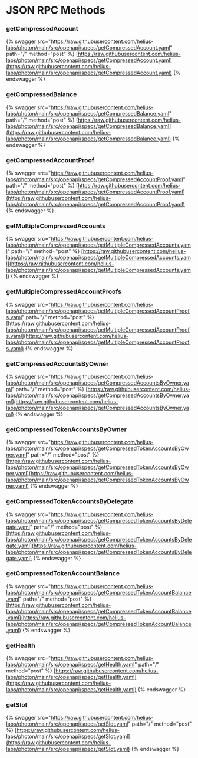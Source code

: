 # JSON RPC Methods

### getCompressedAccount

{% swagger src="https://raw.githubusercontent.com/helius-labs/photon/main/src/openapi/specs/getCompressedAccount.yaml" path="/" method="post" %}
[https://raw.githubusercontent.com/helius-labs/photon/main/src/openapi/specs/getCompressedAccount.yaml](https://raw.githubusercontent.com/helius-labs/photon/main/src/openapi/specs/getCompressedAccount.yaml)
{% endswagger %}

### getCompressedBalance



{% swagger src="https://raw.githubusercontent.com/helius-labs/photon/main/src/openapi/specs/getCompressedBalance.yaml" path="/" method="post" %}
[https://raw.githubusercontent.com/helius-labs/photon/main/src/openapi/specs/getCompressedBalance.yaml](https://raw.githubusercontent.com/helius-labs/photon/main/src/openapi/specs/getCompressedBalance.yaml)
{% endswagger %}

### getCompressedAccountProof

{% swagger src="https://raw.githubusercontent.com/helius-labs/photon/main/src/openapi/specs/getCompressedAccountProof.yaml" path="/" method="post" %}
[https://raw.githubusercontent.com/helius-labs/photon/main/src/openapi/specs/getCompressedAccountProof.yaml](https://raw.githubusercontent.com/helius-labs/photon/main/src/openapi/specs/getCompressedAccountProof.yaml)
{% endswagger %}

### getMultipleCompressedAccounts

{% swagger src="https://raw.githubusercontent.com/helius-labs/photon/main/src/openapi/specs/getMultipleCompressedAccounts.yaml" path="/" method="post" %}
[https://raw.githubusercontent.com/helius-labs/photon/main/src/openapi/specs/getMultipleCompressedAccounts.yaml](https://raw.githubusercontent.com/helius-labs/photon/main/src/openapi/specs/getMultipleCompressedAccounts.yaml)
{% endswagger %}

### getMultipleCompressedAccountProofs

{% swagger src="https://raw.githubusercontent.com/helius-labs/photon/main/src/openapi/specs/getMultipleCompressedAccountProofs.yaml" path="/" method="post" %}
[https://raw.githubusercontent.com/helius-labs/photon/main/src/openapi/specs/getMultipleCompressedAccountProofs.yaml](https://raw.githubusercontent.com/helius-labs/photon/main/src/openapi/specs/getMultipleCompressedAccountProofs.yaml)
{% endswagger %}

### getCompressedAccountsByOwner

{% swagger src="https://raw.githubusercontent.com/helius-labs/photon/main/src/openapi/specs/getCompressedAccountsByOwner.yaml" path="/" method="post" %}
[https://raw.githubusercontent.com/helius-labs/photon/main/src/openapi/specs/getCompressedAccountsByOwner.yaml](https://raw.githubusercontent.com/helius-labs/photon/main/src/openapi/specs/getCompressedAccountsByOwner.yaml)
{% endswagger %}

### getCompressedTokenAccountsByOwner

{% swagger src="https://raw.githubusercontent.com/helius-labs/photon/main/src/openapi/specs/getCompressedTokenAccountsByOwner.yaml" path="/" method="post" %}
[https://raw.githubusercontent.com/helius-labs/photon/main/src/openapi/specs/getCompressedTokenAccountsByOwner.yaml](https://raw.githubusercontent.com/helius-labs/photon/main/src/openapi/specs/getCompressedTokenAccountsByOwner.yaml)
{% endswagger %}

### getCompressedTokenAccountsByDelegate

{% swagger src="https://raw.githubusercontent.com/helius-labs/photon/main/src/openapi/specs/getCompressedTokenAccountsByDelegate.yaml" path="/" method="post" %}
[https://raw.githubusercontent.com/helius-labs/photon/main/src/openapi/specs/getCompressedTokenAccountsByDelegate.yaml](https://raw.githubusercontent.com/helius-labs/photon/main/src/openapi/specs/getCompressedTokenAccountsByDelegate.yaml)
{% endswagger %}

### getCompressedTokenAccountBalance

{% swagger src="https://raw.githubusercontent.com/helius-labs/photon/main/src/openapi/specs/getCompressedTokenAccountBalance.yaml" path="/" method="post" %}
[https://raw.githubusercontent.com/helius-labs/photon/main/src/openapi/specs/getCompressedTokenAccountBalance.yaml](https://raw.githubusercontent.com/helius-labs/photon/main/src/openapi/specs/getCompressedTokenAccountBalance.yaml)
{% endswagger %}

### getHealth

{% swagger src="https://raw.githubusercontent.com/helius-labs/photon/main/src/openapi/specs/getHealth.yaml" path="/" method="post" %}
[https://raw.githubusercontent.com/helius-labs/photon/main/src/openapi/specs/getHealth.yaml](https://raw.githubusercontent.com/helius-labs/photon/main/src/openapi/specs/getHealth.yaml)
{% endswagger %}

### getSlot

{% swagger src="https://raw.githubusercontent.com/helius-labs/photon/main/src/openapi/specs/getSlot.yaml" path="/" method="post" %}
[https://raw.githubusercontent.com/helius-labs/photon/main/src/openapi/specs/getSlot.yaml](https://raw.githubusercontent.com/helius-labs/photon/main/src/openapi/specs/getSlot.yaml)
{% endswagger %}

